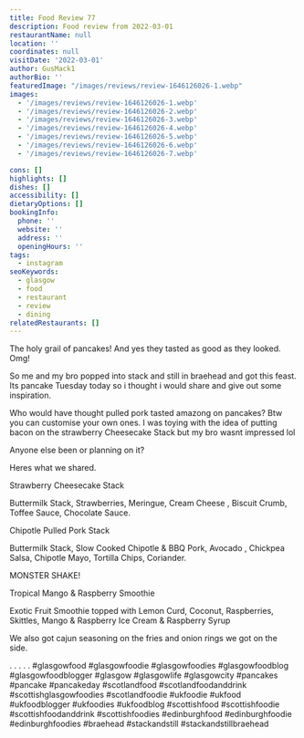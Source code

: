 ```yaml
---
title: Food Review 77
description: Food review from 2022-03-01
restaurantName: null
location: ''
coordinates: null
visitDate: '2022-03-01'
author: GusMack1
authorBio: ''
featuredImage: "/images/reviews/review-1646126026-1.webp"
images:
  - '/images/reviews/review-1646126026-1.webp'
  - '/images/reviews/review-1646126026-2.webp'
  - '/images/reviews/review-1646126026-3.webp'
  - '/images/reviews/review-1646126026-4.webp'
  - '/images/reviews/review-1646126026-5.webp'
  - '/images/reviews/review-1646126026-6.webp'
  - '/images/reviews/review-1646126026-7.webp'

cons: []
highlights: []
dishes: []
accessibility: []
dietaryOptions: []
bookingInfo:
  phone: ''
  website: ''
  address: ''
  openingHours: ''
tags:
  - instagram
seoKeywords:
  - glasgow
  - food
  - restaurant
  - review
  - dining
relatedRestaurants: []
---
```

The holy grail of pancakes! And yes they tasted as good as they looked. Omg! 

So me and my bro popped into stack and still in braehead and got this feast. Its pancake Tuesday today so i thought i would share and give out some inspiration.

Who would have thought pulled pork tasted amazong on pancakes? Btw you can customise your own ones. I was toying with the idea of putting bacon on the strawberry Cheesecake Stack but my bro wasnt impressed lol 

Anyone else been or planning on it? 

Heres what we shared.

Strawberry Cheesecake Stack

Buttermilk Stack, Strawberries, Meringue,  Cream Cheese, Biscuit Crumb, Toffee Sauce, Chocolate Sauce.

Chipotle Pulled Pork Stack

Buttermilk Stack, Slow Cooked Chipotle & BBQ Pork, Avocado, Chickpea Salsa, Chipotle Mayo, Tortilla Chips, Coriander.

MONSTER SHAKE!
Tropical Mango & Raspberry Smoothie

Exotic Fruit Smoothie topped with Lemon Curd, Coconut, Raspberries, 
Skittles, Mango & Raspberry Ice Cream & Raspberry Syrup

We also got cajun seasoning on the fries and onion rings we got on the side.

.
.
.
.
.
#glasgowfood #glasgowfoodie #glasgowfoodies #glasgowfoodblog #glasgowfoodblogger #glasgow #glasgowlife #glasgowcity #pancakes #pancake #pancakeday #scotlandfood #scotlandfoodanddrink #scottishglasgowfoodies #scotlandfoodie #ukfoodie #ukfood #ukfoodblogger #ukfoodies #ukfoodblog #scottishfood #scottishfoodie #scottishfoodanddrink #scottishfoodies #edinburghfood #edinburghfoodie #edinburghfoodies #braehead #stackandstill #stackandstillbraehead
